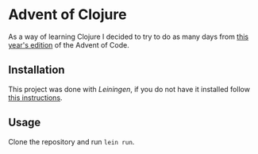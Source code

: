 # Advent of Clojure

As a way of learning Clojure I decided to try to do as many days from [this year's edition](https://adventofcode.com/2019/) of the Advent of Code.

## Installation

This project was done with *Leiningen*, if you do not have it installed follow [this instructions](https://leiningen.org/#install).

## Usage

Clone the repository and run `lein run`.